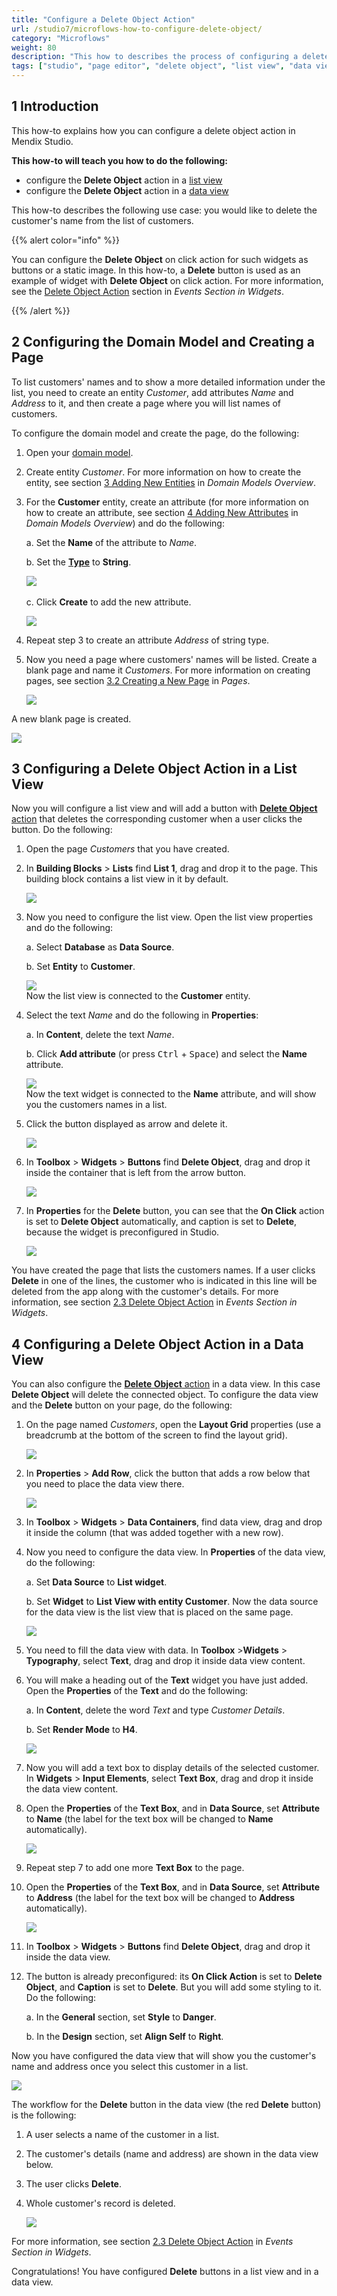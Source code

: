 ```yaml
---
title: "Configure a Delete Object Action"
url: /studio7/microflows-how-to-configure-delete-object/
category: "Microflows"
weight: 80
description: "This how to describes the process of configuring a delete object action in a data view and a list view in Mendix Studio."
tags: ["studio", "page editor", "delete object", "list view", "data view", "how to"]
---
```


## 1 Introduction 

This how-to explains how you can configure a delete object action in Mendix Studio. 

**This how-to will teach you how to do the following:**

* configure the **Delete Object** action in a [list view](/studio7/page-editor-data-view-list-view/#list-view-properties)
* configure the **Delete Object** action in a [data view](/studio7/page-editor-data-view-list-view/#data-view-properties)

This how-to describes the following use case:  you would like to delete the customer's name from the list of customers. 

{{% alert color="info" %}}

You can configure the **Delete Object** on click action for such widgets as buttons or a static image. In this how-to, a **Delete** button is used as an example of widget with **Delete Object** on click action. For more information, see the [Delete Object Action](/studio7/page-editor-widgets-events-section/#delete-object-action) section in *Events Section in Widgets*.

{{% /alert %}}

## 2 Configuring the Domain Model and Creating a Page

To list customers' names and to show a more detailed information under the list, you need to create an entity *Customer*, add attributes *Name* and *Address* to it, and then create a page where you will list names of customers. 

To configure the domain model and create the page, do the following:

1. Open your [domain model](/studio7/domain-models/).

2. Create entity *Customer*. For more information on how to create the entity, see section [3 Adding New Entities](/studio7/domain-models/) in *Domain Models Overview*.

3.  For the **Customer** entity, create an attribute (for more information on how to create an attribute, see section [4 Adding New Attributes](/studio7/domain-models/) in *Domain Models Overview*) and do the following:<br/>

    a. Set the **Name** of the attribute to *Name*.<br/>
    
    b. Set the [**Type**](/studio7/domain-models-attributes/) to **String**.<br/>

    ![](/attachments/studio7/microflows/microflows-how-to-configure-delete-object/name-attribute.png)<br/>    
    c. Click **Create** to add the new attribute.<br/>

    ![](/attachments/studio7/microflows/microflows-how-to-configure-delete-object/customer-entity.png)

4. Repeat step 3 to create an attribute *Address* of string type.

5.  Now you need a page where customers' names will be listed. Create a blank page and name it *Customers*. For more information on creating pages, see section [3.2 Creating a New Page](/studio7/page-editor/) in *Pages*.<br/>

    ![](/attachments/studio7/microflows/microflows-how-to-configure-delete-object/create-page.png)

A new blank page is created.

![](/attachments/studio7/microflows/microflows-how-to-configure-delete-object/blank-page-created.png)

## 3 Configuring a Delete Object Action in a List View

Now you will configure a list view and will add a button with [**Delete Object** action](/studio7/page-editor-widgets-events-section/#delete-object-action) that deletes the corresponding customer when a user clicks the button. Do the following:

1. Open the page *Customers* that you have created.

2.  In **Building Blocks** > **Lists** find **List 1**, drag and drop it to the page. This building block contains a list view in it by default.

    ![](/attachments/studio7/microflows/microflows-how-to-configure-delete-object/list-1.png)

3.  Now you need to configure the list view. Open the list view properties and do the following: <br/>

    a.  Select **Database** as **Data Source**.<br/>

    b.  Set **Entity** to **Customer**.<br/>

    ![](/attachments/studio7/microflows/microflows-how-to-configure-delete-object/list-view-properties.png) <br/>
    Now the list view is connected to the **Customer** entity. <br/>

4.  Select the text *Name* and do the following in **Properties**:<br/>

    a. In **Content**, delete the text *Name*.<br/>

    b. Click **Add attribute** (or press <kbd>Ctrl</kbd> + <kbd>Space</kbd>) and select the **Name** attribute. <br/>

    ![](/attachments/studio7/microflows/microflows-how-to-configure-delete-object/text-content.png)<br/>
    Now the text widget is connected to the **Name** attribute, and will show you the customers names in a list.<br/>

5.  Click the button displayed as arrow and delete it.

    ![](/attachments/studio7/microflows/microflows-how-to-configure-delete-object/arrow-button.png)

6.  In **Toolbox** > **Widgets** > **Buttons** find **Delete Object**, drag and drop it inside the container that is left from the arrow button. 

    ![](/attachments/studio7/microflows/microflows-how-to-configure-delete-object/container-for-the-delete-button.png)

7.  In **Properties** for the **Delete** button, you can see that the **On Click** action is set to **Delete Object** automatically, and caption is set to **Delete**, because the widget is preconfigured in Studio.

    ![](/attachments/studio7/microflows/microflows-how-to-configure-delete-object/delete-button-properties.png)

You have created the page that lists the customers names. If a user clicks **Delete** in one of the lines, the customer who is indicated in this line will be deleted from the app along with the customer's details. For more information, see section [2.3 Delete Object Action](/studio7/page-editor-widgets-events-section/#delete-object-action) in *Events Section in Widgets*.

## 4 Configuring a Delete Object Action in a Data View

You can also configure the [**Delete Object** action](/studio7/page-editor-widgets-events-section/#delete-object-action) in a data view. In this case **Delete Object** will delete the connected object. To configure the data view and the **Delete** button on your page, do the following:

1.  On the page named *Customers*, open the **Layout Grid** properties (use a breadcrumb at the bottom of the screen to find the layout grid).

    ![](/attachments/studio7/microflows/microflows-how-to-configure-delete-object/breadcrumb.png)

2.  In **Properties** > **Add Row**, click the button that adds a row below that you need to place the data view there. 

    ![](/attachments/studio7/microflows/microflows-how-to-configure-delete-object/add-row.png)

3. In **Toolbox** > **Widgets** > **Data Containers**, find data view, drag and drop it inside the column (that was added together with a new row).

4.  Now you need to configure the data view. In **Properties** of the data view, do the following: <br/>

    a. Set **Data Source** to **List widget**.<br/>

    b. Set **Widget** to **List View with entity Customer**. Now the data source for the data view is the list view that is placed on the same page.<br/>

    ![](/attachments/studio7/microflows/microflows-how-to-configure-delete-object/data-view-list-widget.png)

5. You need to fill the data view with data. In **Toolbox** >**Widgets** > **Typography**, select **Text**, drag and drop it inside data view content. 

6.  You will make a heading out of the **Text** widget you have just added. Open the **Properties** of the **Text** and do the following:<br/>

    a. In **Content**, delete the word *Text* and type *Customer Details*.<br/>

    b. Set **Render Mode** to **H4**. <br/>

    ![](/attachments/studio7/microflows/microflows-how-to-configure-delete-object/text-heading4.png)<br/>

7. Now you will add a text box to display details of the selected customer. In **Widgets** > **Input Elements**, select **Text Box**, drag and drop it inside the data view content. 

8.  Open the **Properties** of the **Text Box**, and in **Data Source**, set **Attribute** to **Name** (the label for the text box will be changed to **Name** automatically).  

    ![](/attachments/studio7/microflows/microflows-how-to-configure-delete-object/text-box-name.png)

9. Repeat step 7 to add one more **Text Box** to the page.

10. Open the **Properties** of the **Text Box**, and in **Data Source**, set **Attribute** to **Address** (the label for the text box will be changed to **Address** automatically).

    ![](/attachments/studio7/microflows/microflows-how-to-configure-delete-object/text-box-address.png)

11. In **Toolbox** > **Widgets** > **Buttons** find **Delete Object**, drag and drop it inside the data view. 

12. The button is already preconfigured: its **On Click Action** is set to **Delete Object**, and **Caption** is set to **Delete**. But you will add some styling to it. Do the following:<br/>

    a. In the **General** section, set **Style** to **Danger**.<br/>

    b. In the **Design** section, set **Align Self** to **Right**.<br/>

Now you have configured the data view that will show you the customer's name and address once you select this customer in a list. 

![](/attachments/studio7/microflows/microflows-how-to-configure-delete-object/configured-page.png)

The workflow for the **Delete** button in the data view (the red **Delete** button) is the following:

1. A user selects a name of the customer in a list.

2. The customer's details (name and address) are shown in the data view below. 

3. The user clicks **Delete**.

4. Whole customer's record is deleted.

   ![](/attachments/studio7/microflows/microflows-how-to-configure-delete-object/published-page-example.png)

For more information, see section [2.3 Delete Object Action](/studio7/page-editor-widgets-events-section/#delete-object-action) in *Events Section in Widgets*.

Congratulations! You have configured **Delete** buttons in a list view and in a data view. 
